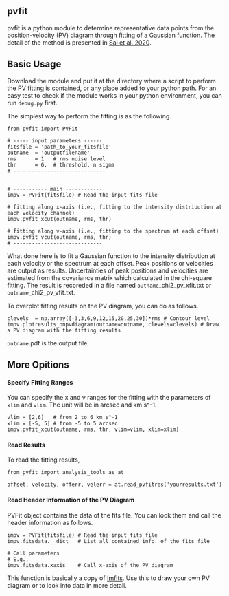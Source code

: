 ## pvfit

pvfit is a python module to determine representative data points from the position-velocity (PV) diagram through fitting of a Gaussian function. The detail of the method is presented in [Sai et al. 2020](https://ui.adsabs.harvard.edu/abs/2020ApJ...893...51S/abstract).


## Basic Usage
Download the module and put it at the directory where a script to perform the PV fitting is contained, or any place added to your python path. For an easy test to check if the module works in your python environment, you can run `debug.py` first.

The simplest way to perform the fitting is as the following.

```
from pvfit import PVFit

# ----- input parameters ------
fitsfile = 'path_to_your_fitsfile'
outname  = 'outputfilename'
rms      = 1   # rms noise level
thr      = 6.  # threshold, n sigma
# ------------------------------


# ----------- main ------------
impv = PVFit(fitsfile) # Read the input fits file

# fitting along x-axis (i.e., fitting to the intensity distribution at each velocity channel)
impv.pvfit_xcut(outname, rms, thr)

# fitting along v-axis (i.e., fitting to the spectrum at each offset)
impv.pvfit_vcut(outname, rms, thr)
# -----------------------------
```
What done here is to fit a Gaussian function to the intensity distribution at each velocity or the spectrum at each offset. Peak positions or velocities are output as results. Uncertainties of peak positions and velocities are estimated from the covariance matrix which calculated in the chi-square fitting. The result is recoreded in a file named `outname`_chi2_pv_xfit.txt or `outname`_chi2_pv_vfit.txt.

To overplot fitting results on the PV diagram, you can do as follows.

```
clevels  = np.array([-3,3,6,9,12,15,20,25,30])*rms # Contour level
impv.plotresults_onpvdiagram(outname=outname, clevels=clevels) # Draw a PV diagram with the fitting results
```

`outname`.pdf is the output file.

## More Opitions
#### Specify Fitting Ranges
You can specify the x and v ranges for the fitting with the parameters of `xlim` and `vlim`. The unit will be in arcsec and km s^-1.

```
vlim = [2,6]   # from 2 to 6 km s^-1
xlim = [-5, 5] # from -5 to 5 arcsec
impv.pvfit_xcut(outname, rms, thr, vlim=vlim, xlim=xlim)
```

#### Read Results

To read the fitting results,
```
from pvfit import analysis_tools as at

offset, velocity, offerr, velerr = at.read_pvfitres('yourresults.txt')
```

#### Read Header Information of the PV Diagram
PVFit object contains the data of the fits file. You can look them and call the header information as follows.

```
impv = PVFit(fitsfile) # Read the input fits file
impv.fitsdata.__dict__ # List all contained info. of the fits file

# Call parameters
# E.g.,
impv.fitsdata.xaxis    # Call x-axis of the PV diagram
```

This function is basically a copy of [Imfits](https://github.com/jinshisai/Imfits). Use this to draw your own PV diagram or to look into data in more detail.